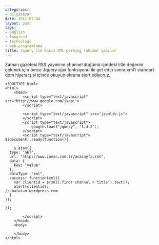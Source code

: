 ```yaml
---
categories:
- bilgisayar
date: 2011-07-04
layout: post
tags:
- english
- longread
- technology
- web-programlama
title: Jquery ile Nasıl XML parsing (okuma) yapılır
---
```


Zaman gazetesi RSS yayınının channel düğümü içindeki title değerini çekmek için ömce Jquery ajax fonksiyonu ile get edip sonra xml'i standart dom hiyerarşisi içinde okuyup ekrana alert ediyoruz.

```
<!DOCTYPE html>
<html>
    <head>
        <script type="text/javascript" src="http://www.google.com/jsapi">
        </script>

		<script type="text/javascript" src="jsonlib.js">
        </script>
        <script type="text/javascript">
            google.load("jquery", "1.4.2");
        </script>
        <script type="text/javascript">
$(document).ready(function(){

	$.ajax({
  type: 'GET',
  url: "http://www.zaman.com.tr/anasayfa.rss",
  data: {
    key: "value"
  },
  dataType: "xml",
  success: function(xml){
    var clientid = $(xml).find('channel > title').text();
    alert(clientid);
//suatatan.wordpress.com
  }   
});

});

        </script>
    </head>
    <body>

    </body>
</html>
```
